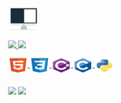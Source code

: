 ## <img img align="center" height="50em" src="00.gif" alt="git">
<a href="https://github.com/Rafael-BD">
  <img height="140em" src="https://github-readme-stats-eight-theta.vercel.app/api?username=Rafael-BD&show_icons=true&theme=dracula&include_all_commits=true&count_private=true"/>
  <img height="140em" src="https://github-readme-stats-eight-theta.vercel.app/api/top-langs/?username=Rafael-BD&layout=compact&langs_count=8&theme=dracula"/>
<div>
<div style="display: inline_block"><br>
  <img align="center" alt="Rafa-HTML" height="30" width="40" src="https://raw.githubusercontent.com/devicons/devicon/master/icons/html5/html5-original.svg">
  <img align="center" alt="Rafa-CSS" height="30" width="40" src="https://raw.githubusercontent.com/devicons/devicon/master/icons/css3/css3-original.svg">
  <img align="center" alt="Rafa-Csharp" height="30" width="40" src="https://raw.githubusercontent.com/devicons/devicon/master/icons/csharp/csharp-original.svg">
  <img align="center" alt="Rafa-C" height="30" width="40" src="https://raw.githubusercontent.com/devicons/devicon/master/icons/c/c-original.svg">
  <img align="center" alt="Rafa-py" height="30" width="40" src="https://raw.githubusercontent.com/devicons/devicon/master/icons/python/python-original.svg">
 </div>
  
  ##
  
  <div>
  <a href = "mailto: rafaelbettinidias@gmail.com"><img src="https://img.shields.io/badge/-Gmail-%23EA4335?style=for-the-badge&logo=gmail&logoColor=white" target="_blank"></a>
  <a href="www.linkedin.com/in/rafael-b-990835209" target="_blank"><img src="https://img.shields.io/badge/-LinkedIn-%230077B5?style=for-the-badge&logo=linkedin&logoColor=white" target="_blank"></a>
</div>
